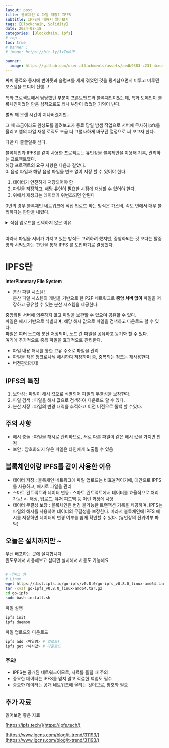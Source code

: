 ```yaml
---
layout: post
title: 블록체인 & 파일 저장? IPFS
subtitle: IPFS에 대해서 알아보자
tags: [Blockchain, Solidity]
date: 2024-08-18
categories: [Blockchain, ipfs]
# top :
toc: true
# banner :
# image: https://bit.ly/3xTmdUP

banner:
  image: https://github.com/user-attachments/assets/aedb9383-c231-4cea-bd7b-ce206a3a01fb
---
```


싸피 종료와 동시에 번아웃과 슬럼프를 세게 겪었던 것을 핑계삼으면서 미루고 미루던 포스팅을 드디어 진행...!

특화 프로젝트에서 담당했던 부분이 프론트엔드와 블록체인이었는데, 특화 도메인이 블록체인이었던 만큼 심적으로도 꽤나 부담이 컸었던 기억이 난다.

벌써 꽤 오랜 시간이 지나버렸지만...

그 때 조금이라도 완성도를 올려보고자 종료 당일 밤샘 작업으로 서버에 무사히 ipfs를 올리고 앱의 파일 재생 로직도 조금 더 그럴사하게 바꾸던 열정으로 써 보고자 한다.

다만 다 줄글일듯 싶다.

블록체인과 IPFS를 같이 사용한 프로젝트는 유언장을 블록체인을 이용해 기록, 관리하는 프로젝트였다.  
해당 프로젝트의 요구 사항은 다음과 같았다.  
0. 음성 파일과 해당 음성 파일을 변조 없이 저장 할 수 있어야 한다.

1. 데이터가 안전하게 저장되어야 함
2. 파일을 저장하고, 해당 유언이 필요한 시점에 재생할 수 있어야 한다.
3. 위에서 재생되는 데이터가 위변조되면 안된다

0번의 경우 블록체인 네트워크에 직접 업로드 하는 방식은 가스비, 속도 면에서 매우 불리하다는 판단을 내렸다.

<details> 
<summary>직접 업로드를 선택하지 않은 이유</summary>
1. 가스비 : 네트워크에 파일을 직접 저장하는 행위는 비효율적이다..! 가스비는 데이터의 양에 비례하는데 한 개의 트랜잭션의 100~200바이트 정도다. 커봐야 1메가?
2. 시간 : 파일의 크기가 큰 만큼 여러번의 트랜잭션이 필요한데, 트랜잭션의 속도가 오래 걸린다는 것은 사용자 경험에 부정적이다.
</details>

</br>

따라서 파일을 서버가 가지고 있는 방식도 고려하려 했지만, 중앙화되는 것 보다는 탈중앙화 시켜보자는 판단을 통해 IPFS 를 도입하기로 결정했다.

# IPFS란

**InterPlanetary File System**

- 분산 파일 시스템!  
  분산 파일 시스템의 개념을 기반으로 한 P2P 네트워크로 **중앙 서버 없이** 파일을 저장하고 공유할 수 있는 분산 시스템을 제공한다.

중앙화된 서버에 의존하지 않고 파일을 보관할 수 있으며 공유할 수 있다.  
파일은 해시 기반으로 식별되며, 해당 해시 값으로 파일을 검색하고 다운로드 할 수 있다.  
파일은 여러 노드에 분산 저장되며, 노드 간 파일을 공유하고 동기화 할 수 있다.  
여기에 추가적으로 중복 파일을 효과적으로 관리한다.

- 파일 내용 해시를 통한 고유 주소로 파일을 관리
- 파일을 작은 청크로나눠 해시하여 저장하며 중, 중복되는 청크는 재사용한다.
- 버전관리까지!

## IPFS의 특징

1. 보안성 : 파일이 해시 값으로 식별되어 파일의 무결성을 보장한다.
2. 파일 검색 : 파일을 해시 값으로 검색하여 다운로드 할 수 있다.
3. 분산 저장 : 파일의 변경 내역을 추적하고 이전 버전으로 롤백 할 수있다.

## 주의 사항

- 해시 충돌 : 파일을 해시로 관리하므로, 서로 다른 파일이 같은 해시 값을 가지면 안됨
- 보안 : 암호화되지 않은 파일은 타인에게 노출될 수 있음

## 블록체인이랑 IPFS를 같이 사용한 이유

- 데이터 저장 : 블록체인 네트워크에 파일 업로드는 비효율적이기에, 대안으로 IPFS를 사용하고, 해시로 파일을 관리
- 스마트 컨트랙트와 데이터 연동 : 스마트 컨트랙트에서 데이터를 효율적으로 처리 가능! <- 해싱, 업로드, 유저 피드백 등 이런 과정에 사용
- 데이터 무결성 보장 : 블록체인은 변경 불가능한 트랜잭션 기록을 제공하며, IPFS는 파일의 해시를 사용하여 데이터의 무결성을 보장한다. 따라서 블록체인에 IPFS 해시를 저장하면 데이터의 변경 여부를 쉽게 확인할 수 있다. (유언장의 진위여부 파악)

## 오늘은 설치까지만 ~

우선 배포하는 곳에 설치합니다  
윈도우에서 사용해보고 싶다면 설치해서 사용도 가능해요

```bash

# 리눅스 外
# Linux
wget https://dist.ipfs.io/go-ipfs/v0.8.0/go-ipfs_v0.8.0_linux-amd64.tar.gz
tar -xvzf go-ipfs_v0.8.0_linux-amd64.tar.gz
cd go-ipfs
sudo bash install.sh
```

파일 실행

```bash
ipfs init
ipfs daemon
```

파일 업로드와 다운로드

```bash
ipfs add <파일명> # 업로드!
ipfs get <해시값> # 다운로드
```

### 주의!

- IPFS는 공개된 네트워크이므로, 자료를 올릴 때 주의
- 중요한 데이터는 IPFS를 믿지 말고 적절한 백업도 필수
- 중요한 데이터는 공개 네트워크에 올리는 것이므로, 암호화 필요

## 추가 자료

읽어보면 좋은 자료

[https://ipfs.tech/](https://ipfs.tech/)

[https://www.lgcns.com/blog/it-trend/31193/](https://www.lgcns.com/blog/it-trend/31193/)
